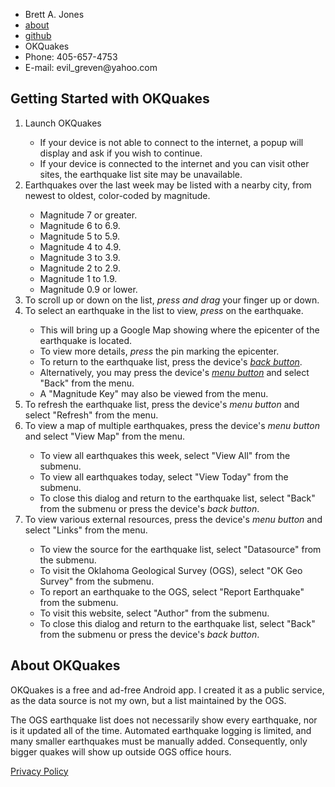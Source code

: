   <main>
    <nav class="navbar navbar-inverse navbar-static-top">
      <ul>
          <li>Brett A. Jones</li>
          <li><a href="http://evilgreven.net/index.html">about</a></li>
          <li><a href="https://github.com/EvilGreven">github</a></li>
          <li><a class="current">OKQuakes</a></li>
          <li>Phone: 405-657-4753</li>
          <li>E-mail: evil_greven@yahoo.com</li>
      </ul>
    </nav>
    <p></p>
    <article>
      <h1>Getting Started with OKQuakes</h1>
      <ol>
        <li>Launch OKQuakes</li>
          <ul>
            <li>If your device is not able to connect to the internet, a popup will display and ask if you wish to continue.</li>
            <li>If your device is connected to the internet and you can visit other sites, the earthquake list site may be unavailable.</li>
          </ul>
        <li>Earthquakes over the last week may be listed with a nearby city, from newest to oldest, color-coded by magnitude.</li>
          <ul>
            <li class="mag7">Magnitude 7 or greater.</li>
            <li class="mag6">Magnitude 6 to 6.9.</li>
            <li class="mag5">Magnitude 5 to 5.9.</li>
            <li class="mag4">Magnitude 4 to 4.9.</li>
            <li class="mag3">Magnitude 3 to 3.9.</li>
            <li class="mag2">Magnitude 2 to 2.9.</li>
            <li class="mag1">Magnitude 1 to 1.9.</li>
            <li class="mag0">Magnitude 0.9 or lower.</li>
          </ul>
        <li>To scroll up or down on the list, <em>press and drag</em> your finger up or down.</li>
        <li>To select an earthquake in the list to view, <em>press</em> on the earthquake.</li>
          <ul>
            <li>This will bring up a Google Map showing where the epicenter of the earthquake is located.</li>
            <li>To view more details, <em>press</em> the pin marking the epicenter.</li>
            <li>To return to the earthquake list, press the device's <em><a href="http://www.androidcentral.com/know-your-buttons">back button</a></em>.</li>
            <li>Alternatively, you may press the device's <em><a href="http://www.androidcentral.com/know-your-buttons">menu button</a></em> and select "Back" from the menu.</li>
            <li>A "Magnitude Key" may also be viewed from the menu.</li>
          </ul>
        <li>To refresh the earthquake list, press the device's <em>menu button</em> and select "Refresh" from the menu.</li>
        <li>To view a map of multiple earthquakes, press the device's <em>menu button</em> and select "View Map" from the menu.</li>
          <ul>
            <li>To view all earthquakes this week, select "View All" from the submenu.</li>
            <li>To view all earthquakes today, select "View Today" from the submenu.</li>
            <li>To close this dialog and return to the earthquake list, select "Back" from the submenu or press the device's <em>back button</em>.</li>
          </ul>
        <li>To view various external resources, press the device's <em>menu button</em> and select "Links" from the menu.</li>
          <ul>
            <li>To view the source for the earthquake list, select "Datasource" from the submenu.</li>
            <li>To visit the Oklahoma Geological Survey (OGS), select "OK Geo Survey" from the submenu.</li>
            <li>To report an earthquake to the OGS, select "Report Earthquake" from the submenu.</li>
            <li>To visit this website, select "Author" from the submenu.</li>
            <li>To close this dialog and return to the earthquake list, select "Back" from the submenu or press the device's <em>back button</em>.</li>
          </ul>
      </ol>
    </article>
    <article>
      <h1>About OKQuakes</h1>
      <p>OKQuakes is a free and ad-free Android app.  I created it as a public service, as the data source is not my own, but a list maintained by the OGS.</p>
      <p>The OGS earthquake list does not necessarily show every earthquake, nor is it updated all of the time.  Automated earthquake logging is limited, and many smaller earthquakes must be manually added.  Consequently, only bigger quakes will show up outside OGS office hours.
      <p><a href="privacy.html">Privacy Policy</a></p>
    </article>
  </main>
